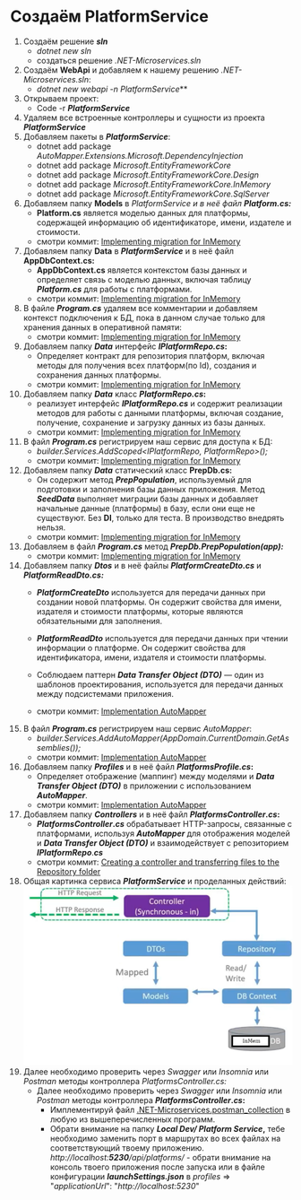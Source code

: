 # Создаём PlatformService


1. Cоздаём решение ***sln***
    * *dotnet new sln*
    * создаться решение *.NET-Microservices.sln*
2. Cоздаём **WebApi** и добавляем к нашему решению *.NET-Microservices.sln*:
    * *dotnet new webapi -n PlatformService*** 
3. Открываем проект:
    * Code -r ***PlatformService***
4. Удаляем все встроенные контроллеры и сущности из проекта ***PlatformService***
5. Добавляем пакеты в ***PlatformService***:
    - dotnet add package *AutoMapper.Extensions.Microsoft.DependencyInjection*
    - dotnet add package *Microsoft.EntityFrameworkCore*
    - dotnet add package *Microsoft.EntityFrameworkCore.Design*
    - dotnet add package *Microsoft.EntityFrameworkCore.InMemory*
    - dotnet add package *Microsoft.EntityFrameworkCore.SqlServer*
6. Добавляем папку **Models** в *PlatformService и в неё файл **Platform.cs:***
    * **Platform.cs** является моделью данных для платформы, содержащей информацию об идентификаторе, имени, издателе и стоимости.
    * смотри коммит: 
     [Implementing migration for InMemory](https://github.com/STGorbunovDA/.NET-Microservices/commit/50a8ea2b42fc6f540d872cd35a2664df8d148afe)
7. Добавляем папку **Data** в ***PlatformService*** и в неё файл **AppDbContext.cs:**
    * **AppDbContext.cs** является контекстом базы данных и определяет связь с моделью данных, включая таблицу ***Platform.cs*** для работы с платформами.
    * смотри коммит: 
     [Implementing migration for InMemory](https://github.com/STGorbunovDA/.NET-Microservices/commit/50a8ea2b42fc6f540d872cd35a2664df8d148afe)
8. В файле ***Program.cs*** удаляем все комментарии и добавляем контекст подключения к БД, пока в данном случае только для хранения данных в оперативной памяти:
    * смотри коммит: 
     [Implementing migration for InMemory](https://github.com/STGorbunovDA/.NET-Microservices/commit/50a8ea2b42fc6f540d872cd35a2664df8d148afe)
9. Добавляем папку ***Data*** интерфейс ***IPlatformRepo.cs*:**
    * Определяет контракт для репозитория платформ, включая методы для получения всех платформ(по Id), создания и сохранения данных платформы.
    * смотри коммит: 
     [Implementing migration for InMemory](https://github.com/STGorbunovDA/.NET-Microservices/commit/50a8ea2b42fc6f540d872cd35a2664df8d148afe)
10. Добавляем папку ***Data*** класс ***PlatformRepo.cs*:**
    * реализует интерфейс ***IPlatformRepo.cs*** и содержит реализации методов для работы с данными платформы, включая создание, получение, сохранение и загрузку данных из базы данных.
    * смотри коммит: 
     [Implementing migration for InMemory](https://github.com/STGorbunovDA/.NET-Microservices/commit/50a8ea2b42fc6f540d872cd35a2664df8d148afe)
11. В файл ***Program.cs*** регистрируем наш сервис для доступа к БД:
    * *builder.Services.AddScoped<IPlatformRepo, PlatformRepo>();*
    * смотри коммит: 
     [Implementing migration for InMemory](https://github.com/STGorbunovDA/.NET-Microservices/commit/50a8ea2b42fc6f540d872cd35a2664df8d148afe)
12. Добавляем папку ***Data*** статический класс **PrepDb.cs:**
    * Он содержит метод ***PrepPopulation***, используемый для подготовки и заполнения базы данных приложения. Метод ***SeedData*** выполняет миграции базы данных и добавляет начальные данные (платформы) в базу, если они еще не существуют. 
Без **DI**, только для теста. В производство внедрять нельзя.
    * смотри коммит: 
     [Implementing migration for InMemory](https://github.com/STGorbunovDA/.NET-Microservices/commit/50a8ea2b42fc6f540d872cd35a2664df8d148afe)
13. Добавляем в файл ***Program.cs*** метод ***PrepDb.PrepPopulation(app):***
    * смотри коммит: 
     [Implementing migration for InMemory](https://github.com/STGorbunovDA/.NET-Microservices/commit/50a8ea2b42fc6f540d872cd35a2664df8d148afe)
14. Добавляем папку ***Dtos*** и в неё файлы ***PlatformCreateDto.cs*** и ***PlatformReadDto.cs:***
    * ***PlatformCreateDto*** используется для передачи данных при создании новой платформы. Он содержит свойства для имени, издателя и стоимости платформы, которые являются обязательными для заполнения.

    * ***PlatformReadDto*** используется для передачи данных при чтении информации о платформе. Он содержит свойства для идентификатора, имени, издателя и стоимости платформы.

    * Соблюдаем паттерн ***Data Transfer Object (DTO)*** — один из шаблонов проектирования, используется для передачи данных между подсистемами приложения.
    * смотри коммит: 
     [Implementation AutoMapper](https://github.com/STGorbunovDA/.NET-Microservices/commit/877ba0d5d72c936933e611ca7d68a78ae84fceca)
15. В файл ***Program.cs*** регистрируем наш сервис *AutoMapper*:
    *  *builder.Services.AddAutoMapper(AppDomain.CurrentDomain.GetAssemblies());*
    * смотри коммит: 
     [Implementation AutoMapper](https://github.com/STGorbunovDA/.NET-Microservices/commit/877ba0d5d72c936933e611ca7d68a78ae84fceca)
16. Добавляем папку ***Profiles*** и в неё файл ***PlatformsProfile.cs*:**
    * Определяет отображение (маппинг) между моделями и ***Data Transfer Object (DTO)*** в приложении с использованием ***AutoMapper***.
    * смотри коммит: 
     [Implementation AutoMapper](https://github.com/STGorbunovDA/.NET-Microservices/commit/877ba0d5d72c936933e611ca7d68a78ae84fceca)
17. Добавляем папку ***Controllers*** и в неё файл ***PlatformsController*.*cs*:**
    * ***PlatformsController*.*cs*** обрабатывает HTTP-запросы, связанные с платформами, используя ***AutoMapper*** для отображения моделей и ***Data Transfer Object (DTO)*** и взаимодействует с репозиторием ***IPlatformRepo***.***cs***
    * смотри коммит: 
     [Creating a controller and transferring files to the Repository folder](https://github.com/STGorbunovDA/.NET-Microservices/commit/5d7a5182142ed6d8fee434957ea17577b2fd9acf)
18. Общая картинка сервиса ***PlatformService*** и проделанных действий:
    ![PlatformService_1-1](https://github.com/STGorbunovDA/.NET-Microservices/blob/dev/img/1-1.png)
19. Далее необходимо проверить через *Swagger* или *Insomnia* или *Postman* методы контроллера *PlatformsController.cs:*
    * Далее необходимо проверить через *Swagger* или *Insomnia* или *Postman* методы контроллера ***PlatformsController*.*cs*:**
        * Имплементируй файл [.NET-Microservices.postman\_collection](https://github.com/STGorbunovDA/.NET-Microservices/tree/dev/postman) в любую из вышеперечисленных программ.
        * Обрати внимание на папку ***Local Dev/ Platform Service*,** тебе необходимо заменить порт в маршрутах во всех файлах на соответствующий твоему приложению. *http://localhost:**5230**/api/platforms/* - обрати внимание на консоль твоего приложения после запуска или в файле конфигурации ***launchSettings.json*** 
в *profiles* => "*applicationUrl*": "*http://localhost:5230*"